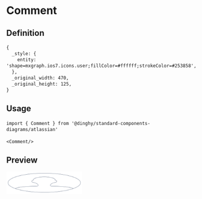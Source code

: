 # Comment

## Definition

```
{
  _style: { 
    entity: 'shape=mxgraph.ios7.icons.user;fillColor=#ffffff;strokeColor=#253858',
  },
  _original_width: 470,
  _original_height: 125,
}
```

## Usage

```
import { Comment } from '@dinghy/standard-components-diagrams/atlassian'

<Comment/>
```

## Preview

<img src="./comment.png" width="200"/>
